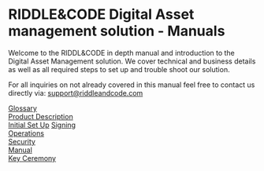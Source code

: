 # RIDDLE&CODE Digital Asset management solution - Manuals

Welcome to the RIDDL&CODE in depth manual and introduction to the Digital Asset Management solution. 
We cover technical and business details as well as all required steps to set up and trouble shoot our solution. 

For all inquiries on not already covered in this manual feel free to contact us directly via: support@riddleandcode.com

[Glossary](Glossary.md)  
[Product Description](ProductDescription.md)  
[Initial Set Up](SetUp.md)
[Signing](Signing.md)  
[Operations](Operations.md)  
[Security](Security.md)  
[Manual](Manual.md)  
[Key Ceremony](KeyCeremony.md)
